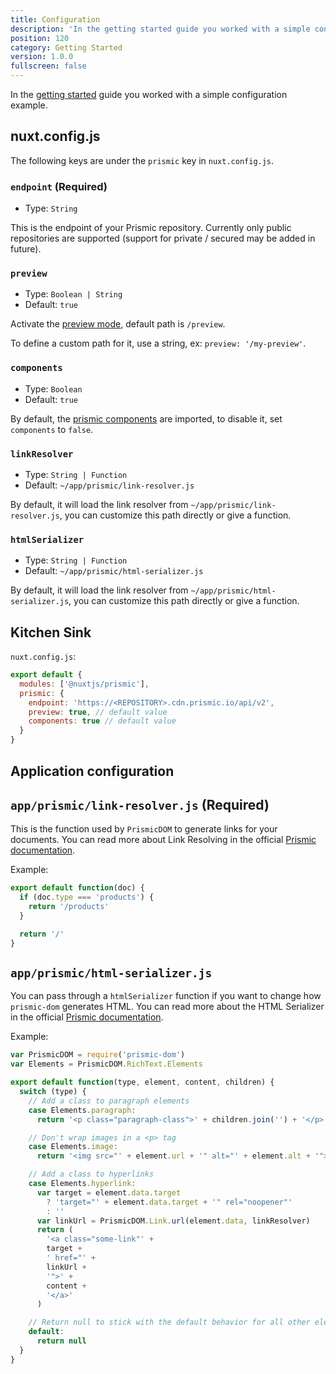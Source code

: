```yaml
---
title: Configuration
description: 'In the getting started guide you worked with a simple configuration example.'
position: 120
category: Getting Started
version: 1.0.0
fullscreen: false
---
```


In the [getting started](getting-started.md) guide you worked with a simple configuration example.

## nuxt.config.js

The following keys are under the `prismic` key in `nuxt.config.js`.

### `endpoint` (Required)

- Type: `String`

This is the endpoint of your Prismic repository. Currently only public repositories are supported (support for private / secured may be added in future).

### `preview`

- Type: `Boolean | String`
- Default: `true`

Activate the [preview mode](/preview), default path is `/preview`.

To define a custom path for it, use a string, ex: `preview: '/my-preview'`.

### `components`

- Type: `Boolean`
- Default: `true`

By default, the [prismic components](/components) are imported, to disable it, set `components` to `false`.

### `linkResolver`

- Type: `String | Function`
- Default: `~/app/prismic/link-resolver.js`

By default, it will load the link resolver from `~/app/prismic/link-resolver.js`, you can customize this path directly or give a function.

### `htmlSerializer`

- Type: `String | Function`
- Default: `~/app/prismic/html-serializer.js`

By default, it will load the link resolver from `~/app/prismic/html-serializer.js`, you can customize this path directly or give a function.

## Kitchen Sink

`nuxt.config.js`:

```javascript
export default {
  modules: ['@nuxtjs/prismic'],
  prismic: {
    endpoint: 'https://<REPOSITORY>.cdn.prismic.io/api/v2',
    preview: true, // default value
    components: true // default value
  }
}
```

## Application configuration

## `app/prismic/link-resolver.js` (Required)

This is the function used by `PrismicDOM` to generate links for your documents. You can read more about Link Resolving in the official [Prismic documentation](https://prismic.io/docs/javascript/beyond-the-api/link-resolving).

Example:

```js
export default function(doc) {
  if (doc.type === 'products') {
    return '/products'
  }

  return '/'
}
```

## `app/prismic/html-serializer.js`

You can pass through a `htmlSerializer` function if you want to change how `prismic-dom` generates HTML. You can read more about the HTML Serializer in the official [Prismic documentation](https://prismic.io/docs/javascript/beyond-the-api/html-serializer).

Example:

```js
var PrismicDOM = require('prismic-dom')
var Elements = PrismicDOM.RichText.Elements

export default function(type, element, content, children) {
  switch (type) {
    // Add a class to paragraph elements
    case Elements.paragraph:
      return '<p class="paragraph-class">' + children.join('') + '</p>'

    // Don't wrap images in a <p> tag
    case Elements.image:
      return '<img src="' + element.url + '" alt="' + element.alt + '">'

    // Add a class to hyperlinks
    case Elements.hyperlink:
      var target = element.data.target
        ? 'target="' + element.data.target + '" rel="noopener"'
        : ''
      var linkUrl = PrismicDOM.Link.url(element.data, linkResolver)
      return (
        '<a class="some-link"' +
        target +
        ' href="' +
        linkUrl +
        '">' +
        content +
        '</a>'
      )

    // Return null to stick with the default behavior for all other elements
    default:
      return null
  }
}
```
